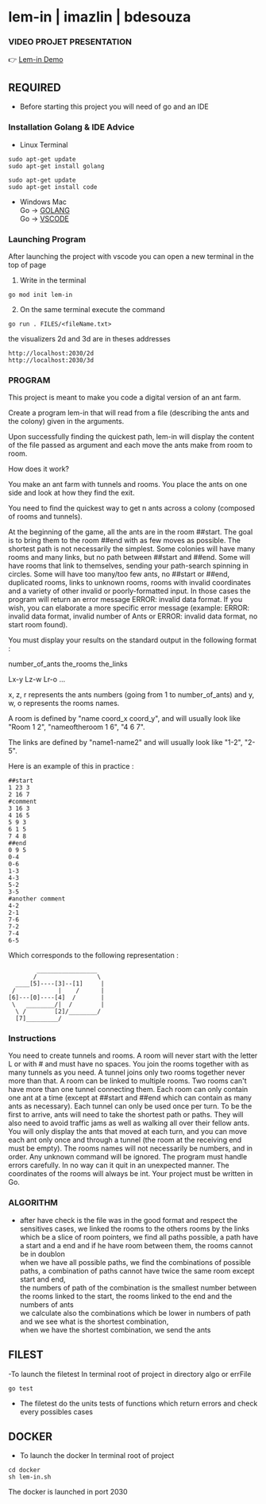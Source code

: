 # lem-in | imazlin | bdesouza

### VIDEO PROJET PRESENTATION
👉 [Lem-in Demo](https://streamable.com/pt8kti)

## REQUIRED

- Before starting this project you will need of go and an IDE
### Installation Golang & IDE Advice
- Linux Terminal
```
sudo apt-get update
sudo apt-get install golang

sudo apt-get update
sudo apt-get install code
```
- Windows Mac  
Go -> [GOLANG](https://go.dev/doc/install)  
Go -> [VSCODE](https://code.visualstudio.com/download)

### Launching Program
After launching the project with vscode you can open
a new terminal in the top of page  
1. Write in the terminal 
```
go mod init lem-in
```
2. On the same terminal execute the command
```
go run . FILES/<fileName.txt>
```
the visualizers 2d and 3d are in theses addresses
```
http://localhost:2030/2d
http://localhost:2030/3d
```


### PROGRAM

This project is meant to make you code a digital version of an ant farm.

Create a program lem-in that will read from a file (describing the ants and the colony) given in the arguments.

Upon successfully finding the quickest path, lem-in will display the content of the file passed as argument and each move the ants make from room to room.

How does it work?

You make an ant farm with tunnels and rooms.
You place the ants on one side and look at how they find the exit.

You need to find the quickest way to get n ants across a colony (composed of rooms and tunnels).

At the beginning of the game, all the ants are in the room ##start. The goal is to bring them to the room ##end with as few moves as possible.
The shortest path is not necessarily the simplest.
Some colonies will have many rooms and many links, but no path between ##start and ##end.
Some will have rooms that link to themselves, sending your path-search spinning in circles. Some will have too many/too few ants, no ##start or ##end, duplicated rooms, links to unknown rooms, rooms with invalid coordinates and a variety of other invalid or poorly-formatted input. In those cases the program will return an error message ERROR: invalid data format. If you wish, you can elaborate a more specific error message (example: ERROR: invalid data format, invalid number of Ants or ERROR: invalid data format, no start room found).

You must display your results on the standard output in the following format :

number_of_ants
the_rooms
the_links

Lx-y Lz-w Lr-o ...

x, z, r represents the ants numbers (going from 1 to number_of_ants) and y, w, o represents the rooms names.

A room is defined by "name coord_x coord_y", and will usually look like "Room 1 2", "nameoftheroom 1 6", "4 6 7".

The links are defined by "name1-name2" and will usually look like "1-2", "2-5".

Here is an example of this in practice :
```
##start
1 23 3
2 16 7
#comment
3 16 3
4 16 5
5 9 3
6 1 5
7 4 8
##end
0 9 5
0-4
0-6
1-3
4-3
5-2
3-5
#another comment
4-2
2-1
7-6
7-2
7-4
6-5
```
Which corresponds to the following representation :
```
        _________________
       /                 \
  ____[5]----[3]--[1]     |
 /            |    /      |
[6]---[0]----[4]  /       |
 \   ________/|  /        |
  \ /        [2]/________/
  [7]_________/
```
### Instructions

You need to create tunnels and rooms.
A room will never start with the letter L or with # and must have no spaces.
You join the rooms together with as many tunnels as you need.
A tunnel joins only two rooms together never more than that.
A room can be linked to multiple rooms.
Two rooms can't have more than one tunnel connecting them.
Each room can only contain one ant at a time (except at ##start and ##end which can contain as many ants as necessary).
Each tunnel can only be used once per turn.
To be the first to arrive, ants will need to take the shortest path or paths. They will also need to avoid traffic jams as well as walking all over their fellow ants.
You will only display the ants that moved at each turn, and you can move each ant only once and through a tunnel (the room at the receiving end must be empty).
The rooms names will not necessarily be numbers, and in order.
Any unknown command will be ignored.
The program must handle errors carefully. In no way can it quit in an unexpected manner.
The coordinates of the rooms will always be int.
Your project must be written in Go.


### ALGORITHM
- after have check is the file was in the good format and respect the sensitives cases, we linked the rooms to the others rooms by the links  
which be a slice of room pointers, we find all paths possible, a path have a start and a end and if he have room between them, the rooms cannot be in doublon  
when we have all possible paths, we find the combinations of possible paths, a combination of paths cannot have twice the same room except start and end,  
the numbers of path of the combination is the smallest number between the rooms linked to the start, the rooms linked to the end and the numbers of ants  
we calculate also the combinations which be lower in numbers of path and we see what is the shortest combination,   
when we have the shortest combination, we send the ants   


## FILEST
-To launch the filetest In terminal root of project in directory algo or errFile
```
go test
```

- The filetest do the units tests of functions which return errors and check every possibles cases

## DOCKER

- To launch the docker In terminal root of project
```
cd docker
sh lem-in.sh
```

The docker is launched in port 2030